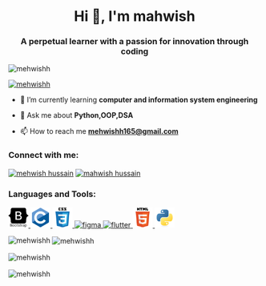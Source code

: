 <h1 align="center">Hi 👋, I'm mahwish</h1>
<h3 align="center">A perpetual learner with a passion for innovation through coding</h3>

<p align="left"> <img src="https://komarev.com/ghpvc/?username=mehwishh&label=Profile%20views&color=0e75b6&style=flat" alt="mehwishh" /> </p>

<p align="left"> <a href="https://github.com/ryo-ma/github-profile-trophy"><img src="https://github-profile-trophy.vercel.app/?username=mehwishh" alt="mehwishh" /></a> </p>

- 🌱 I’m currently learning **computer and information system engineering**

- 💬 Ask me about **Python,OOP,DSA**

- 📫 How to reach me **mehwishh165@gmail.com**

<h3 align="left">Connect with me:</h3>
<p align="left">
<a href="https://linkedin.com/in/mehwish hussain" target="blank"><img align="center" src="https://raw.githubusercontent.com/rahuldkjain/github-profile-readme-generator/master/src/images/icons/Social/linked-in-alt.svg" alt="mehwish hussain" height="30" width="40" /></a>
<a href="https://stackoverflow.com/users/mahwish hussain" target="blank"><img align="center" src="https://raw.githubusercontent.com/rahuldkjain/github-profile-readme-generator/master/src/images/icons/Social/stack-overflow.svg" alt="mahwish hussain" height="30" width="40" /></a>
</p>

<h3 align="left">Languages and Tools:</h3>
<p align="left"> <a href="https://getbootstrap.com" target="_blank" rel="noreferrer"> <img src="https://raw.githubusercontent.com/devicons/devicon/master/icons/bootstrap/bootstrap-plain-wordmark.svg" alt="bootstrap" width="40" height="40"/> </a> <a href="https://www.cprogramming.com/" target="_blank" rel="noreferrer"> <img src="https://raw.githubusercontent.com/devicons/devicon/master/icons/c/c-original.svg" alt="c" width="40" height="40"/> </a> <a href="https://www.w3schools.com/css/" target="_blank" rel="noreferrer"> <img src="https://raw.githubusercontent.com/devicons/devicon/master/icons/css3/css3-original-wordmark.svg" alt="css3" width="40" height="40"/> </a> <a href="https://www.figma.com/" target="_blank" rel="noreferrer"> <img src="https://www.vectorlogo.zone/logos/figma/figma-icon.svg" alt="figma" width="40" height="40"/> </a> <a href="https://flutter.dev" target="_blank" rel="noreferrer"> <img src="https://www.vectorlogo.zone/logos/flutterio/flutterio-icon.svg" alt="flutter" width="40" height="40"/> </a> <a href="https://www.w3.org/html/" target="_blank" rel="noreferrer"> <img src="https://raw.githubusercontent.com/devicons/devicon/master/icons/html5/html5-original-wordmark.svg" alt="html5" width="40" height="40"/> </a> <a href="https://www.python.org" target="_blank" rel="noreferrer"> <img src="https://raw.githubusercontent.com/devicons/devicon/master/icons/python/python-original.svg" alt="python" width="40" height="40"/> </a> </p>

<p><img align="left" src="https://github-readme-stats.vercel.app/api/top-langs?username=mehwishh&show_icons=true&locale=en&layout=compact" alt="mehwishh" /></p>

<p>&nbsp;<img align="center" src="https://github-readme-stats.vercel.app/api?username=mehwishh&show_icons=true&locale=en" alt="mehwishh" /></p>

<p><img align="center" src="https://github-readme-streak-stats.herokuapp.com/?user=mehwishh&" alt="mehwishh" /></p>

<p><img align="center" src="https://github-readme-streak-stats.herokuapp.com/?user=mehwishh&" alt="mehwishh" /></p>
